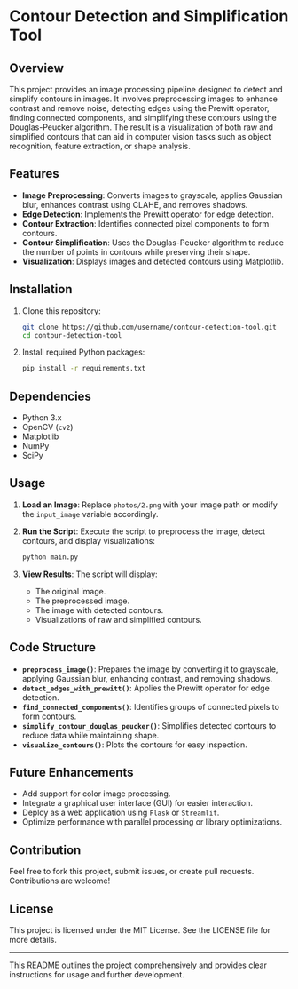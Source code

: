 # Contour Detection and Simplification Tool

## Overview
This project provides an image processing pipeline designed to detect and simplify contours in images. It involves preprocessing images to enhance contrast and remove noise, detecting edges using the Prewitt operator, finding connected components, and simplifying these contours using the Douglas-Peucker algorithm. The result is a visualization of both raw and simplified contours that can aid in computer vision tasks such as object recognition, feature extraction, or shape analysis.

## Features
- **Image Preprocessing**: Converts images to grayscale, applies Gaussian blur, enhances contrast using CLAHE, and removes shadows.
- **Edge Detection**: Implements the Prewitt operator for edge detection.
- **Contour Extraction**: Identifies connected pixel components to form contours.
- **Contour Simplification**: Uses the Douglas-Peucker algorithm to reduce the number of points in contours while preserving their shape.
- **Visualization**: Displays images and detected contours using Matplotlib.

## Installation
1. Clone this repository:
   ```bash
   git clone https://github.com/username/contour-detection-tool.git
   cd contour-detection-tool
   ```

2. Install required Python packages:
   ```bash
   pip install -r requirements.txt
   ```

## Dependencies
- Python 3.x
- OpenCV (`cv2`)
- Matplotlib
- NumPy
- SciPy

## Usage
1. **Load an Image**:
   Replace `photos/2.png` with your image path or modify the `input_image` variable accordingly.

2. **Run the Script**:
   Execute the script to preprocess the image, detect contours, and display visualizations:
   ```bash
   python main.py
   ```

3. **View Results**:
   The script will display:
   - The original image.
   - The preprocessed image.
   - The image with detected contours.
   - Visualizations of raw and simplified contours.

## Code Structure
- **`preprocess_image()`**: Prepares the image by converting it to grayscale, applying Gaussian blur, enhancing contrast, and removing shadows.
- **`detect_edges_with_prewitt()`**: Applies the Prewitt operator for edge detection.
- **`find_connected_components()`**: Identifies groups of connected pixels to form contours.
- **`simplify_contour_douglas_peucker()`**: Simplifies detected contours to reduce data while maintaining shape.
- **`visualize_contours()`**: Plots the contours for easy inspection.

## Future Enhancements
- Add support for color image processing.
- Integrate a graphical user interface (GUI) for easier interaction.
- Deploy as a web application using `Flask` or `Streamlit`.
- Optimize performance with parallel processing or library optimizations.

## Contribution
Feel free to fork this project, submit issues, or create pull requests. Contributions are welcome!

## License
This project is licensed under the MIT License. See the LICENSE file for more details.

---

This README outlines the project comprehensively and provides clear instructions for usage and further development.
